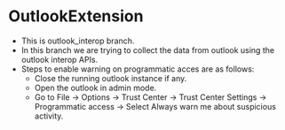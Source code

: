 # OutlookExtension
- This is outlook_interop branch.
- In this branch we are trying to collect the data from outlook using the outlook interop APIs.
- Steps to enable warning on programmatic acces are as follows:
    - Close the running outlook instance if any.
    - Open the outlook in admin mode.
    - Go to File -> Options -> Trust Center -> Trust Center Settings -> Programmatic access -> Select Always warn me about suspicious activity.